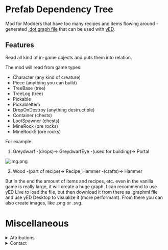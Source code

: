 # Prefab Dependency Tree

Mod for Modders that have too many recipes and items flowing around -
generated [.dot graph file](https://graphviz.org/doc/info/lang.html) that can be used
with [yED](https://www.yworks.com/yed-live/).

## Features

Read all kind of in-game objects and puts them into relation.

The mod will read from game types:

* Character (any kind of creature)
* Piece (anything you can build)
* TreeBase (tree)
* TreeLog (tree)
* Pickable
* PickableItem
* DropOnDestroy (anything destructible)
* Container (chests)
* LootSpawner (chests)
* MineRock (ore rocks)
* MineRock5 (ore rocks)

For example:

1. Greydwarf -(drops)-> GreydwarfEye -(used for building)-> Portal

![img.png](img.png)

2. Wood -(part of recipe)-> Recipe_Hammer -(crafts)-> Hammer

But in the end the amount of items and recipes, etc. even in the vanilla game is really large, it will create a huge
graph. I can recommend to use yED Live to load the file, but then download it from there as .graphml file and use yED
Desktop to visualize it (more performant). From there you can also create images, like .png or .svg.

# Miscellaneous

<details>
  <summary>Attributions</summary>

* * [Graph by Abd Majd](https://thenounproject.com/browse/icons/term/graph/) Noun Project (CC BY 3.0)

</details>

<details>
  <summary>Contact</summary>

* https://github.com/FelixReuthlinger/PrefabDependencyTree
* Discord: `fluuxxx` (short Flux) (you can find me around some of the Valheim modding discords, too)

</details>


